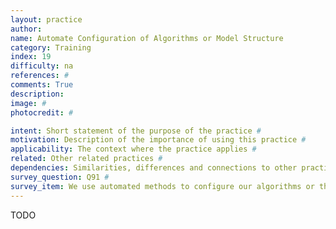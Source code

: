 ```yaml
---
layout: practice
author:
name: Automate Configuration of Algorithms or Model Structure
category: Training
index: 19
difficulty: na
references: #
comments: True
description:
image: #
photocredit: #

intent: Short statement of the purpose of the practice #
motivation: Description of the importance of using this practice #
applicability: The context where the practice applies #
related: Other related practices #
dependencies: Similarities, differences and connections to other practices #
survey_question: Q91 #
survey_item: We use automated methods to configure our algorithms or the structure of our models.
---
```


TODO

